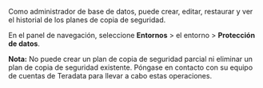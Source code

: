 Como administrador de base de datos, puede crear, editar, restaurar y ver el historial de los planes de copia de seguridad.

En el panel de navegación, seleccione **Entornos** \> el entorno \> **Protección de datos**.

**Nota:** No puede crear un plan de copia de seguridad parcial ni eliminar un plan de copia de seguridad existente. Póngase en contacto con su equipo de cuentas de Teradata para llevar a cabo estas operaciones.
